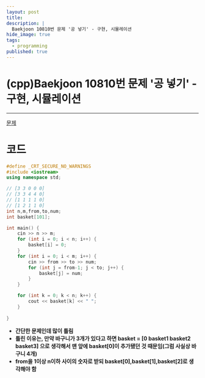 ```yaml
---
layout: post
title: 
description: |
  Baekjoon 10810번 문제 '공 넣기' - 구현, 시뮬레이션
hide_image: true
tags:
  - programming
published: true
---
```


# (cpp)Baekjoon 10810번 문제 '공 넣기' - 구현, 시뮬레이션
* * *
[문제](https://www.acmicpc.net/problem/10810)   
# 코드
```cpp
#define _CRT_SECURE_NO_WARNINGS
#include <iostream>
using namespace std;

// [3 3 0 0 0]
// [3 3 4 4 0]
// [1 1 1 1 0]
// [1 2 1 1 0]
int n,m,from,to,num;
int basket[101];

int main() {
	cin >> n >> m;
	for (int i = 0; i < n; i++) {
		basket[i] = 0;
	}
	for (int i = 0; i < m; i++) {
		cin >> from >> to >> num;
		for (int j = from-1; j < to; j++) {
			basket[j] = num;
		}
	}

	for (int k = 0; k < n; k++) {
		cout << basket[k] << " ";
	}
	
}
```
* **간단한 문제인데 많이 틀림**
* **틀린 이유는, 만약 바구니가 3개가 있다고 하면 basket = [0 basket1 basket2 basket3] 으로 생각해서 맨 앞에 basket[0]이 추가됐던 것 때문임(그럼 사실상 바구니 4개)**
* **from을 1이상 n이하 사이의 숫자로 받되 basket[0],basket[1],basket[2]로 생각해야 함**
